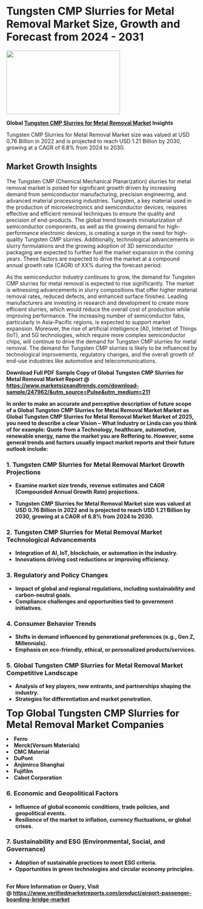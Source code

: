 <H1>Tungsten CMP Slurries for Metal Removal Market Size, Growth and Forecast from 2024 - 2031</H1><img class="aligncenter size-medium wp-image-584254" src="https://thirdeyenews.in/wp-content/uploads/2024/09/Global-Market-Research-300x168.jpeg" alt="" width="300" height="168" /><p><strong>Global&nbsp;<a href="https://www.marketsizeandtrends.com/download-sample/247962/&amp;utm_source=Pulse&amp;utm_medium=211">Tungsten CMP Slurries for Metal Removal Market</a> Insights</strong></p><p>Tungsten CMP Slurries for Metal Removal Market size was valued at USD 0.76 Billion in 2022 and is projected to reach USD 1.21 Billion by 2030, growing at a CAGR of 6.8% from 2024 to 2030.</p><p><h2>Market Growth Insights</h2> <p>The Tungsten CMP (Chemical Mechanical Planarization) slurries for metal removal market is poised for significant growth driven by increasing demand from semiconductor manufacturing, precision engineering, and advanced material processing industries. Tungsten, a key material used in the production of microelectronics and semiconductor devices, requires effective and efficient removal techniques to ensure the quality and precision of end-products. The global trend towards miniaturization of semiconductor components, as well as the growing demand for high-performance electronic devices, is creating a surge in the need for high-quality Tungsten CMP slurries. Additionally, technological advancements in slurry formulations and the growing adoption of 3D semiconductor packaging are expected to further fuel the market expansion in the coming years. These factors are expected to drive the market at a compound annual growth rate (CAGR) of XX% during the forecast period.</p> <p><strong></strong></p> <p>As the semiconductor industry continues to grow, the demand for Tungsten CMP slurries for metal removal is expected to rise significantly. The market is witnessing advancements in slurry compositions that offer higher material removal rates, reduced defects, and enhanced surface finishes. Leading manufacturers are investing in research and development to create more efficient slurries, which would reduce the overall cost of production while improving performance. The increasing number of semiconductor fabs, particularly in Asia-Pacific regions, is expected to support market expansion. Moreover, the rise of artificial intelligence (AI), Internet of Things (IoT), and 5G technologies, which require more complex semiconductor chips, will continue to drive the demand for Tungsten CMP slurries for metal removal. The demand for Tungsten CMP slurries is likely to be influenced by technological improvements, regulatory changes, and the overall growth of end-use industries like automotive and telecommunications.</p> <p><strong></p><p><span class=""><strong>Download Full PDF Sample Copy of Global Tungsten CMP Slurries for Metal Removal Market Report</strong> @ <a href="https://www.marketsizeandtrends.com/download-sample/247962/&amp;utm_source=Pulse&amp;utm_medium=211" target="_blank">https://www.marketsizeandtrends.com/download-sample/247962/&amp;utm_source=Pulse&amp;utm_medium=211</a></span></p><p>In order to make an accurate and perceptive description of future scope of a Global&nbsp;Tungsten CMP Slurries for Metal Removal Market Market as Global&nbsp;Tungsten CMP Slurries for Metal Removal Market Market of 2025, you need to describe a clear Vision &ndash; What Industry or Linda can you think of for example: Quote from a Technology, healthcare, automotive, renewable energy, name the market you are Reffering to. However, some general trends and factors usually impact market reports and their future outlook include:</p><h3>1.&nbsp;<strong>Tungsten CMP Slurries for Metal Removal Market Growth Projections</strong></h3><ul><li>Examine market size trends, revenue estimates and CAGR (Compounded Annual Growth Rate) projections.</li><li><p>Tungsten CMP Slurries for Metal Removal Market size was valued at USD 0.76 Billion in 2022 and is projected to reach USD 1.21 Billion by 2030, growing at a CAGR of 6.8% from 2024 to 2030.</p></li></ul><h3>2.&nbsp;<strong>Tungsten CMP Slurries for Metal Removal Market Technological Advancements</strong></h3><ul><li>Integration of AI, IoT, blockchain, or automation in the industry.</li><li>Innovations driving cost reductions or improving efficiency.</li></ul><h3>3.&nbsp;<strong>Regulatory and Policy Changes</strong></h3><ul><li>Impact of global and regional regulations, including sustainability and carbon-neutral goals.</li><li>Compliance challenges and opportunities tied to government initiatives.</li></ul><h3>4.&nbsp;<strong>Consumer Behavior Trends</strong></h3><ul><li>Shifts in demand influenced by generational preferences (e.g., Gen Z, Millennials).</li><li>Emphasis on eco-friendly, ethical, or personalized products/services.</li></ul><h3>5.&nbsp;<strong>Global Tungsten CMP Slurries for Metal Removal Market Competitive Landscape</strong></h3><ul><li>Analysis of key players, new entrants, and partnerships shaping the industry.</li><li>Strategies for differentiation and market penetration.</li></ul><p data-pm-slice="1 1 []"><span style="color: inherit; font-family: inherit; font-size: 25px;">Top Global Tungsten CMP Slurries for Metal Removal Market Companies</span></p><div class="" data-test-id=""><p><li>Ferro</li><li> Merck(Versum Materials)</li><li> CMC Material</li><li> DuPont</li><li> Anjimirco Shanghai</li><li> Fujifilm</li><li> Cabot Corporation</li></p></div><h3>6.&nbsp;<strong>Economic and Geopolitical Factors</strong></h3><ul><li>Influence of global economic conditions, trade policies, and geopolitical events.</li><li>Resilience of the market to inflation, currency fluctuations, or global crises.</li></ul><h3>7.&nbsp;<strong>Sustainability and ESG (Environmental, Social, and Governance)</strong></h3><ul><li>Adoption of sustainable practices to meet ESG criteria.</li><li>Opportunities in green technologies and circular economy principles.</li></ul><h2><strong style="font-size: 14px;">For More Information or Query, Visit @&nbsp;</strong><a style="background-color: #ffffff; font-size: 14px;" href="https://www.marketsizeandtrends.com/report/tungsten-cmp-slurries-for-metal-removal-market/" target="_blank">https://www.verifiedmarketreports.com/product/airport-passenger-boarding-bridge-market</a></h2>
